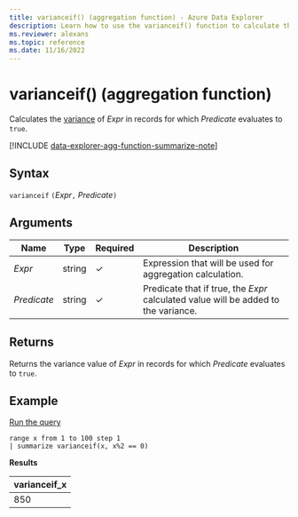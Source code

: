 ```yaml
---
title: varianceif() (aggregation function) - Azure Data Explorer
description: Learn how to use the varianceif() function to calculate the variance in an expression where the predicate evaluates to true.
ms.reviewer: alexans
ms.topic: reference
ms.date: 11/16/2022
---
```

# varianceif() (aggregation function)

Calculates the [variance](variance-aggfunction.md) of *Expr* in records for which *Predicate* evaluates to `true`.

[!INCLUDE [data-explorer-agg-function-summarize-note](../../includes/data-explorer-agg-function-summarize-note.md)]

## Syntax

`varianceif` `(`*Expr*`,` *Predicate*`)`

## Arguments

| Name | Type | Required | Description |
|--|--|--|--|
|*Expr* | string | &check; | Expression that will be used for aggregation calculation.|
|*Predicate*| string | &check; | Predicate that if true, the *Expr* calculated value will be added to the variance.

## Returns

Returns the variance value of *Expr* in records for which *Predicate* evaluates to `true`.

## Example

<a href="https://dataexplorer.azure.com/clusters/help/databases/Samples?query=H4sIAAAAAAAAAytKzEtPVahQSCvKz1UwVCjJVzA0MFAoLkktUDDkqlEoLs3NTSzKrEpVKANSiXnJqZlpGhU6ChWqRgq2tgoGmgA5lfgVQAAAAA==" target="_blank">Run the query</a>

```kusto
range x from 1 to 100 step 1
| summarize varianceif(x, x%2 == 0)
```

**Results**

|varianceif_x|
|---|
|850|
